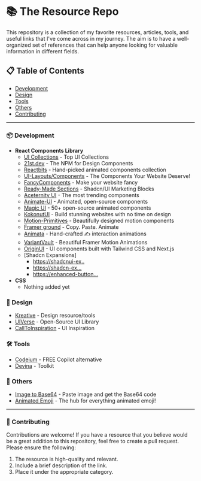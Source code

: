 # 📚 The Resource Repo

This repository is a collection of my favorite resources, articles, tools, and useful links that I've come across in my journey. The aim is to have a well-organized set of references that can help anyone looking for valuable information in different fields.


## 📋 Table of Contents

- [Development](#-development)
- [Design](#-design)
- [Tools](#-tools)
- [Others](#-others)
- [Contributing](#-contributing)

---

### 📦 Development

- **React Components Library**
  - [UI Collections](https://nextradar.dev/content/ui-components) - Top UI Collections
  - [21st.dev](https://21st.dev/) - The NPM for Design Components
  - [Reactbits](https://www.reactbits.dev/) - Hand-picked animated components collection
  - [UI-Layouts/Components](https://www.ui-layouts.com/components) - The Components Your Website Deserve!
  - [FancyComponents](https://www.fancycomponents.dev/docs/components/physics/elastic-line) - Make your website fancy
  - [Ready-Made Sections](https://nsui.irung.me/) - Shadcn/UI Marketing Blocks
  - [Aceternity UI](https://ui.aceternity.com/components) - The most trending components
  - [Animate-UI](https://animate-ui.com/) - Animated, open-source components
  - [Magic UI](https://magicui.design/) - 50+ open-source animated components
  - [KokonutUI](https://kokonutui.com/) - Build stunning websites with no time on design
  - [Motion-Primitives](https://motion-primitives.com/docs) - Beautifully designed motion components
  - [Framer ground](https://ground.bossadizenith.me/docs) - Copy. Paste. Animate
  - [Animata](https://animata.design/) - Hand-crafted ✍️ interaction animations
  - [VariantVault](https://variantvault.chrisabdo.dev/) - Beautiful Framer Motion Animations
  - [OriginUI](https://originui.com/) - UI components built with Tailwind CSS and Next.js
  - [Shadcn Expansions]
    - [https://shadcnui-ex..](https://shadcnui-expansions.typeart.cc/docs)
    - [https://shadcn-ex...](https://shadcn-extension.vercel.app/docs/introduction)
    - [https://enhanced-button...](https://enhanced-button.vercel.app/)
- **CSS**
  - Nothing added yet

### 🎨 Design

- [Kreative](https://kreative.tools/) - Design resource/tools
- [UIVerse](https://uiverse.io/) - Open-Source UI Library
- [CallToInspiration](https://calltoinspiration.com/) - UI Inspiration

### 🛠 Tools

- [Codeium](https://codeium.com/) - FREE Copilot alternative
- [Devina](https://devina.io/) - Toolkit

### 🔗 Others

- [Image to Base64](https://codepen.io/sojonatpen/pen/jOjNMvL) - Paste image and get the Base64 code
- [Animated Emoji](https://googlefonts.github.io/noto-emoji-animation/) - The hub for everything animated emoji!

---

### 🤝 Contributing

Contributions are welcome! If you have a resource that you believe would be a great addition to this repository, feel free to create a pull request. Please ensure the following:
1. The resource is high-quality and relevant.
2. Include a brief description of the link.
3. Place it under the appropriate category.

